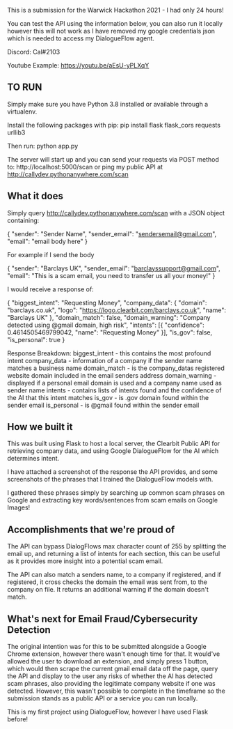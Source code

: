 This is a submission for the Warwick Hackathon 2021 - I had only 24 hours!

You can test the API using the information below, you can also run it locally however this will not work as I have removed my google credentials json which is needed to access my DialogueFlow agent.

Discord: Cal#2103

Youtube Example: https://youtu.be/aEsU-yPLXqY

## TO RUN 

Simply make sure you have Python 3.8 installed or available through a virtualenv.

Install the following packages with pip:
pip install flask flask_cors requests urllib3

Then run:
python app.py

The server will start up and you can send your requests via POST method to:
http://localhost:5000/scan
or ping my public API at
http://callydev.pythonanywhere.com/scan

## What it does

Simply query http://callydev.pythonanywhere.com/scan with a JSON object containing:

{
"sender": "Sender Name",
"sender_email": "sendersemail@gmail.com",
"email": "email body here"
}


For example if I send the body 

{
"sender": "Barclays UK",
"sender_email": "barclayssupport@gmail.com",
"email": "This is a scam email, you need to transfer us all your money!"
}

I would receive a response of:

{
    "biggest_intent": "Requesting Money",
    "company_data": {
        "domain": "barclays.co.uk",
        "logo": "https://logo.clearbit.com/barclays.co.uk",
        "name": "Barclays UK"
    },
    "domain_match": false,
    "domain_warning": "Company detected using @gmail domain, high risk",
    "intents": [{
        "confidence": 0.4614505469799042,
        "name": "Requesting Money"
    }],
    "is_gov": false,
    "is_personal": true
}

Response Breakdown:
biggest_intent - this contains the most profound intent
company_data - information of a company if the sender name matches a business name
domain_match - is the company_datas registered website domain included in the email senders address
domain_warning - displayed if a personal email domain is used and a company name used as sender name
intents - contains lists of intents found and the confidence of the AI that this intent matches
is_gov - is .gov domain found within the sender email
is_personal - is @gmail found within the sender email

## How we built it

This was built using Flask to host a local server, the Clearbit Public API for retrieving company data, and using Google DialogueFlow for the AI which determines intent. 

I have attached a screenshot of the response the API provides, and some screenshots of the phrases that I trained the DialogueFlow models with.

I gathered these phrases simply by searching up common scam phrases on Google and extracting key words/sentences from scam emails on Google Images!

## Accomplishments that we're proud of

The API can bypass DialogFlows max character count of 255 by splitting the email up, and returning a list of intents for each section, this can be useful as it provides more insight into a potential scam email.

The API can also match a senders name, to a company if registered, and if registered, it cross checks the domain the email was sent from, to the company on file. It returns an additional warning if the domain doesn't match.

## What's next for Email Fraud/Cybersecurity Detection

The original intention was for this to be submitted alongside a Google Chrome extension, however there wasn't enough time for that. It would've allowed the user to download an extension, and simply press 1 button, which would then scrape the current gmail email data off the page, query the API and display to the user any risks of whether the AI has detected scam phrases, also providing the legitimate company website if one was detected. However, this wasn't possible to complete in the timeframe so the submission stands as a public API or a service you can run locally.

This is my first project using DialogueFlow, however I have used Flask before!
